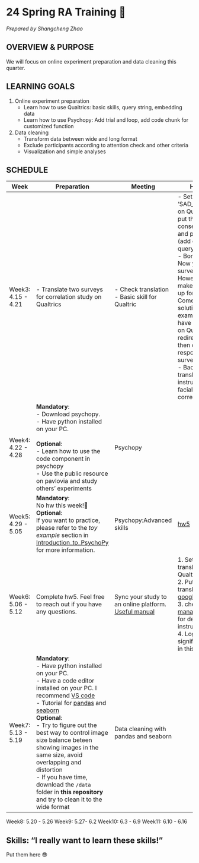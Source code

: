 # 24 Spring RA Training 🌸
*Prepared by Shangcheng Zhao*

## OVERVIEW & PURPOSE
We will focus on online experiment preparation and data cleaning this quarter. 

## LEARNING GOALS
1. Online experiment preparation
    - Learn how to use Qualtrics: basic skills, query string, embedding data
    - Learn how to use Psychopy: Add trial and loop, add code chunk for customized function
2. Data cleaning
   - Transform data between wide and long format
   - Exclude participants according to attention check and other criteria
   - Visualization and simple analyses

## SCHEDULE
|Week | Preparation | Meeting | Homework |
|-----| ------------------ | ------- | -------- |
|Week3: 4.15 - 4.21 | - Translate two surveys for correlation study on Qualtrics | - Check translation <br> - Basic skill for Qualtric | - Set up a new ‘SAD_consent_form’ on Qualtrics, and put the translated consent form into it and practice skills (add questions, use query string) <br> - Bonus question: Now you have one survey on Qualtrics. However, how to make sure your set up for url work? Come up with a solution. For example, you can have a test survey on Qualtrics and redirect to that, then check the response in test survey <br> - Backward translation: instructions of facial trait task in correlational study |
|Week4: 4.22 - 4.28 | **Mandatory**: <br> - Download psychopy. <br> - Have python installed on your PC. <br><br> **Optional**:<br> - Learn how to use the code component in psychopy <br> - Use the public resource on pavlovia and study others’ experiments | Psychopy | |
|Week5: 4.29 - 5.05 | **Mandatory**: <br> No hw this week!🙌 <br> **Optional**: <br> If you want to practice, please refer to the *toy example* section in [Introduction_to_PsychoPy](Introduction_to_PsychoPy.md) for more information. | Psychopy:Advanced skills | [hw5](week5_hw.md)| 
|Week6: 5.06 - 5.12| Complete hw5. Feel free to reach out if you have any questions. | Sync your study to an online platform. [Useful manual](Online_Experiment_Manual.md) | 1. Setup(forward translation) Qualtrics survey <br> 2. Put backward translation into the [google form](https://docs.google.com/spreadsheets/d/123Vibwe0h4kozJ2ST7ZkgvFAMB9NV7sVcF-XPLTX2tU/edit#gid=1535614195) <br> 3. check [project management sheet](https://docs.google.com/spreadsheets/d/13nRnKz6_VAiPSJmg7pHIy1ehNXtmrQUEhsCH7QHS2uI/edit#gid=841548799) for detailed instruction <br> 4. Log down any significant change in this [doc](https://docs.google.com/document/d/1WGXqJESu8UB_LGXBWFCmK3u1EF3ioM5a7lQWOPwDrTY/edit) |
|Week7: 5.13 - 5.19| **Mandatory**: <br> - Have python installed on your PC. <br> - Have a code editor installed on your PC. I recommend [VS code](https://code.visualstudio.com/Download) <br> - Tutorial for [pandas](https://www.datacamp.com/tutorial/pandas) and [seaborn](https://www.datacamp.com/tutorial/seaborn-python-tutorial) <br> **Optional**: <br> - Try to figure out the best way to control image size balance beteen showing images in the same size, avoid overlapping and distortion <br> - If you have time, download the `/data` folder in **this repository** and try to clean it to the wide format <br>  | Data cleaning with pandas and seaborn | |
Week8: 5.20 - 5.26
Week9: 5.27- 6.2
Week10: 6.3 - 6.9
Week11: 6.10 - 6.16

## Skills: “I really want to learn these skills!”
Put them here 😎
